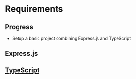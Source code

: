 # Requirements

## Progress

- Setup a basic project combining Express.js and TypeScript

## Express.js

## [ TypeScript ](/notes/typescript.md)


